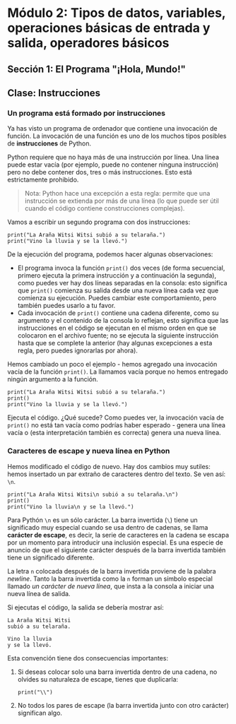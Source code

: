 # Módulo 2: Tipos de datos, variables, operaciones básicas de entrada y salida, operadores básicos 
## Sección 1: El Programa "¡Hola, Mundo!"
## Clase: Instrucciones

### Un programa está formado por instrucciones

Ya has visto un programa de ordenador que contiene una invocación de función. La invocación de una función es uno de los muchos tipos posibles de **instrucciones** de Python.

Python requiere que no haya más de una instrucción por línea. Una línea puede estar vacía (por ejemplo, puede no contener ninguna instrucción) pero no debe contener dos, tres o más instrucciones. Esto está estrictamente prohibido.

> Nota: Python hace una excepción a esta regla: permite que una instrucción se extienda por más de una línea (lo que puede ser útil cuando el código contiene construcciones complejas).

Vamos a escribir un segundo programa con dos instrucciones:

```
print("La Araña Witsi Witsi subió a su telaraña.")
print("Vino la lluvia y se la llevó.")
```

De la ejecución del programa, podemos hacer algunas observaciones:

* El programa invoca la función `print()` dos veces (de forma secuencial, primero ejecuta la primera instrucción y a continuación la segunda), como puedes ver hay dos líneas separadas en la consola: esto significa que `print()` comienza su salida desde una nueva línea cada vez que comienza su ejecución. Puedes cambiar este comportamiento, pero también puedes usarlo a tu favor.
* Cada invocación de `print()` contiene una cadena diferente, como su argumento y el contenido de la consola lo reflejan, esto significa que las instrucciones en el código se ejecutan en el mismo orden en que se colocaron en el archivo fuente; no se ejecuta la siguiente instrucción hasta que se complete la anterior (hay algunas excepciones a esta regla, pero puedes ignorarlas por ahora).


Hemos cambiado un poco el ejemplo - hemos agregado una invocación vacía de la función `print()`. La llamamos vacía porque no hemos entregado ningún argumento a la función.

```
print("La Araña Witsi Witsi subió a su telaraña.")
print()
print("Vino la lluvia y se la llevó.")
```
Ejecuta el código. ¿Qué sucede?
Como puedes ver, la invocación vacía de `print()` no está tan vacía como podrías haber esperado - genera una línea vacía o (esta interpretación también es correcta) genera una nueva línea.

### Caracteres de escape y nueva línea en Python

Hemos modificado el código de nuevo. Hay dos cambios muy sutiles: hemos insertado un par extraño de caracteres dentro del texto. Se ven así: `\n`.

```
print("La Araña Witsi Witsi\n subió a su telaraña.\n")
print()
print("Vino la lluvia\n y se la llevó.")
```

Para Pythón `\n` es un sólo carácter. La barra invertida (`\`) tiene un significado muy especial cuando se usa dentro de cadenas, se llama **carácter de escape**, es decir, la serie de caracteres en la cadena se escapa por un momento para introducir una inclusión especial. Es una especie de anuncio de que el siguiente carácter después de la barra invertida también tiene un significado diferente.

La letra `n` colocada después de la barra invertida proviene de la palabra *newline*. Tanto la barra invertida como la `n` forman un símbolo especial llamado *un carácter de nueva línea*, que insta a la consola a iniciar una nueva línea de salida.

Si ejecutas el código, la salida se debería mostrar así:

```
La Araña Witsi Witsi
subió a su telaraña.
 
Vino la lluvia
y se la llevó. 
```
Esta convención tiene dos consecuencias importantes:

1. Si deseas colocar solo una barra invertida dentro de una cadena, no olvides su naturaleza de escape, tienes que duplicarla:
    ```
    print("\\")
    ```
2. No todos los pares de escape (la barra invertida junto con otro carácter) significan algo.

